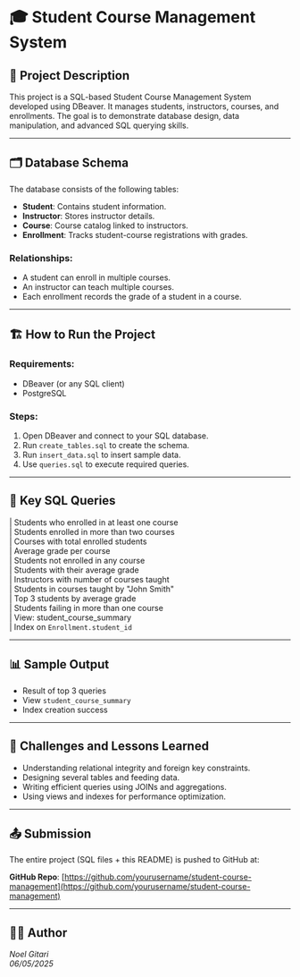 # 🎓 Student Course Management System

## 📘 Project Description

This project is a SQL-based Student Course Management System developed using DBeaver. It manages students, instructors, courses, and enrollments. The goal is to demonstrate database design, data manipulation, and advanced SQL querying skills.

---

## 🗂️ Database Schema

The database consists of the following tables:

- **Student**: Contains student information.
- **Instructor**: Stores instructor details.
- **Course**: Course catalog linked to instructors.
- **Enrollment**: Tracks student-course registrations with grades.

### Relationships:
- A student can enroll in multiple courses.
- An instructor can teach multiple courses.
- Each enrollment records the grade of a student in a course.

---

## 🏗️ How to Run the Project

### Requirements:
- DBeaver (or any SQL client)
- PostgreSQL 

### Steps:
1. Open DBeaver and connect to your SQL database.
2. Run `create_tables.sql` to create the schema.
3. Run `insert_data.sql` to insert sample data.
4. Use `queries.sql` to execute required queries.

---

## 🧠 Key SQL Queries
                              
| Students who enrolled in at least one course     
| Students enrolled in more than two courses       
| Courses with total enrolled students             
| Average grade per course                         
| Students not enrolled in any course              
| Students with their average grade                
| Instructors with number of courses taught        
| Students in courses taught by "John Smith"       
| Top 3 students by average grade                  
| Students failing in more than one course         
| View: student_course_summary                     
| Index on `Enrollment.student_id`                

---

## 📊 Sample Output

- Result of top 3 queries
- View `student_course_summary`
- Index creation success


---

## 🧩 Challenges and Lessons Learned

- Understanding relational integrity and foreign key constraints.
- Designing several tables and feeding data.
- Writing efficient queries using JOINs and aggregations.
- Using views and indexes for performance optimization.

---

## 📤 Submission

The entire project (SQL files + this README) is pushed to GitHub at:

**GitHub Repo**: [https://github.com/yourusername/student-course-management](https://github.com/yourusername/student-course-management)

---

## 👨‍💻 Author

*Noel Gitari*  
*06/05/2025*
